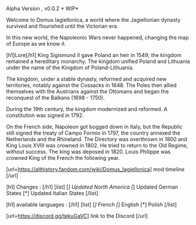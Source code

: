  Alpha Version , v0.0.2 * WIP*

Welcome to Domus Iagiellonica, a world where the Jagiellonian dynasty survived and flourished until the Victorian era. 

In this new world, the Napoleonic Wars never happened, changing the map of Europe as we know it.

[h1]Lore[/h1]
King Sigismund II gave Poland an heir in 1549; the kingdom remained a hereditary monarchy.
The kingdom unified Poland and Lithuania under the name of the Kingdom of Poland-Lithuania.

The kingdom, under a stable dynasty, reformed and acquired new territories, notably against the Cossacks in 1648.
The Poles then allied themselves with the Austrians against the Ottomans and began the reconquest of the Balkans (1698 - 1750).

During the 19th century, the kingdom modernized and reformed. A constitution was signed in 1792. 

On the French side, Napoleon got bogged down in Italy, but the Republic still signed the treaty of Campo Formio in 1797, the country annexed the Netherlands and the Rhineland.
The Directory was overthrown in 1800 and King Louis XVIII was crowned in 1802. He tried to return to the Old Regime, without success. 
The king was deposed in 1820. Louis Philippe was crowned King of the French the following year.

[url=https://althistory.fandom.com/wiki/Domus_Iagiellonica] mod timeline [/url]

[h1] Changes : [/h1]
[list]
[*] Updated North America
[*] Updated German States
[*] Updated Italian States
[/list]

[h1] available languages : [/h1]
[list]
 [*] French
 [*] English
 [*] Polish
[/list]

[url=https://discord.gg/tekuGaVC] link to the Discord [/url]